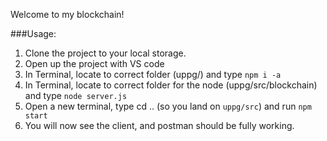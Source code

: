 Welcome to my blockchain!

###Usage:

1. Clone the project to your local storage.
2. Open up the project with VS code
3. In Terminal, locate to correct folder (uppg/) and type `npm i -a`
4. In Terminal, locate to correct folder for the node (uppg/src/blockchain) and type `node server.js`
5. Open a new terminal, type cd .. (so you land on `uppg/src`) and run `npm start`
6. You will now see the client, and postman should be fully working.
